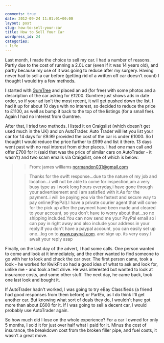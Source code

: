 ```yaml
---

comments: true
date: 2012-09-24 11:01:01+00:00
layout: post
slug: how-to-sell-your-car
title: How to Sell Your Car
wordpress_id: 24
categories:
- life
---
```


Last month, I made the choice to sell my car. I had a number of reasons. Partly due to the cost of running a 2.0L car (even if it was 14 years old), and partly because my use of it was going to reduce after my surgery. Having never had to sell a car before (getting rid of a written off car doesn't count) I thought I would try a few methods.

I started with [GumTree](http://gumtree.co.uk) and placed an ad (for free) with some photos and a description of the car asking for £1200. Gumtree just shows ads in date order, so if your ad isn't the most recent, it will get pushed down the list. I had it up for about 10 days with no interest, so decided to reduce the price to £1100, as well as bump it back to the top of the listings (for a small fee). Again I had no interest from Gumtree.

After that, I tried two methods. I listed it on Craigslist (which doesn't get used much in the UK) and on AutoTrader. Auto Trader will let you list your car for 14 days for £9.99 provided the cost of the car is under £1000. So I thought I would reduce the price further to £999 and list it there. 13 days went past with no real interest from either places. I had one man call and offer £700 for it (said that was the price of similar cars on AutoTrader - it wasn't) and two scam emails via Craigslist, one of which is below:

<blockquote>

>
> From: james williams [normandon031@gmail.com](mailto:normandon031@gmail.com)
>
>

>
> Thanks for the swift response...due to the nature of my job and location...i will not be able to come for inspection,am a very busy type as i work long hours everyday,i have gone through your advertisement and i am satisfied with it.As for the payment..i will be paying you via the fastest and secure way to pay online(PayPal).I have a private courier agent that will come for the pick up after the payment have been made and cleared to your account, so you don't have to worry about that...so no shipping included.You can now send me your PayPal email so i can pay in right away and also include your address in your reply.If you don't have a paypal account, you can easily set up one...log on to www.paypal.com. and sign up. its very easy.I await your reply asap
>
>
</blockquote>

Finally, on the last day of the advert, I had some calls. One person wanted to come and look at it immediately, and the other wanted to find someone to go with her to look and check the car over. The first person came, took a look - he worked for KwikFit so had a good idea of what to ask and look for, unlike me - and took a test drive. He was interested but wanted to look at insurance costs, and some other stuff. The next day, he came back, took one last look and bought it.

If AutoTrader hadn't worked, I was going to try eBay Classifieds (a friend had good responses from them before) or PartEx, as I do think I'll get another car. But knowing what sort of deals they do, I wouldn't have got more than about £600 for it. If I was going to sell a decent car, I would probably use AutoTrader again.

So how much did I lose on the whole experience? For a car I owned for only 5 months, I sold it for just over half what I paid for it. Minus the cost of insurance, the breakdown cost from the broken filler pipe, and fuel costs, it wasn't a great move.

